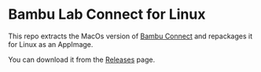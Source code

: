 # Bambu Lab Connect for Linux

This repo extracts the MacOs version of [Bambu Connect](https://wiki.bambulab.com/en/software/bambu-connect) and repackages it for Linux as an AppImage.

You can download it from the [Releases](https://github.com/j4k0xb/bambu-connect-linux/releases/latest) page.
